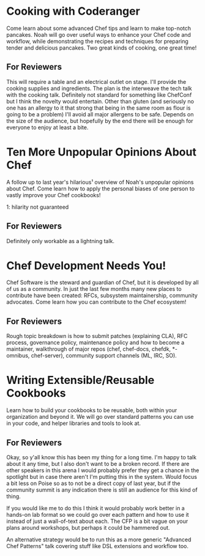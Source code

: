 # Cooking with Coderanger

Come learn about some advanced Chef tips and learn to make top-notch pancakes.
Noah will go over useful ways to enhance your Chef code and workflow, while
demonstrating the recipes and techniques for preparing tender and delicious
pancakes. Two great kinds of cooking, one great time!

## For Reviewers

This will require a table and an electrical outlet on stage. I'll provide
the cooking supplies and ingredients. The plan is the interweave the tech
talk with the cooking talk. Definitely not standard for something like ChefConf
but I think the novelty would entertain. Other than gluten (and seriously no
one has an allergy to it that strong that being in the same room as flour is
going to be a problem) I'll avoid all major allergens to be safe. Depends on
the size of the audience, but hopefully by the end there will be enough for
everyone to enjoy at least a bite.

# Ten More Unpopular Opinions About Chef

A follow up to last year's hilarious¹ overview of Noah's unpopular opinions
about Chef. Come learn how to apply the personal biases of one person to
vastly improve your Chef cookbooks!

1: hilarity not guaranteed

## For Reviewers

Definitely only workable as a lightning talk.

# Chef Development Needs You!

Chef Software is the steward and guardian of Chef, but it is developed by all
of us as a community. In just the last few months many new places to contribute
have been created: RFCs, subsystem maintainership, community advocates. Come
learn how you can contribute to the Chef ecosystem!

## For Reviewers

Rough topic breakdown is how to submit patches (explaining CLA), RFC process,
governance policy, maintenance policy and how to become a maintainer,
walkthrough of major repos (chef, chef-docs, chefdk, *-omnibus, chef-server),
community support channels (ML, IRC, SO).

# Writing Extensible/Reusable Cookbooks

Learn how to build your cookbooks to be reusable, both within your organization
and beyond it. We will go over standard patterns you can use in your code, and
helper libraries and tools to look at.

## For Reviewers

Okay, so y'all know this has been my thing for a long time. I'm happy to talk
about it any time, but I also don't want to be a broken record. If there are
other speakers in this arena I would probably prefer they get a chance in the
spotlight but in case there aren't I'm putting this in the system. Would focus a
bit less on Poise so as to not be a direct copy of last year, but if the
community summit is any indication there is still an audience for this kind of
thing.

If you would like me to do this I think it would probably work better in a
hands-on lab format so we could go over each pattern and how to use it instead
of just a wall-of-text about each. The CFP is a bit vague on your plans around
workshops, but perhaps it could be hammered out.

An alternative strategy would be to run this as a more generic "Advanced Chef
Patterns" talk covering stuff like DSL extensions and workflow too.
